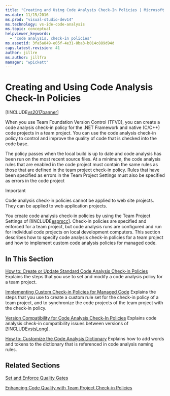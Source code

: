 ```yaml
---
title: "Creating and Using Code Analysis Check-In Policies | Microsoft Docs"
ms.date: 11/15/2016
ms.prod: "visual-studio-dev14"
ms.technology: vs-ide-code-analysis
ms.topic: conceptual
helpviewer_keywords:
  - "code analysis, check-in policies"
ms.assetid: 3fa5a849-e05f-4e31-8ba3-b014c889d94d
caps.latest.revision: 41
author: jillre
ms.author: jillfra
manager: "wpickett"
---
```

# Creating and Using Code Analysis Check-In Policies
[!INCLUDE[vs2017banner](../includes/vs2017banner.md)]

When you use Team Foundation Version Control (TFVC), you can create a code analysis check-in policy for the .NET Framework and native (C/C++) code projects in a team project. You can use the code analysis check-in policy to control and improve the quality of code that is checked into the code base.

 The policy passes when the local build is up to date and code analysis has been run on the most recent source files. At a minimum, the code analysis rules that are enabled in the code project must contain the same rules as those that are defined in the team project check-in policy. Rules that have been specified as errors in the Team Project Settings must also be specified as errors in the code project

> [!IMPORTANT]
> Code analysis check-in policies cannot be applied to web site projects. They can be applied to web application projects.

 You create code analysis check-in policies by using the Team Project Settings of [!INCLUDE[esprscc](../includes/esprscc-md.md)]. Check-in policies are specified and enforced for a team project, but code analysis runs are configured and run for individual code projects on local development computers. This section describes how to specify code analysis check-in policies for a team project and how to implement custom code analysis policies for managed code.

## In This Section
 [How to: Create or Update Standard Code Analysis Check-in Policies](../code-quality/how-to-create-or-update-standard-code-analysis-check-in-policies.md)
 Explains the steps that you use to set and modify a code analysis policy for a team project.

 [Implementing Custom Check-in Policies for Managed Code](../code-quality/implementing-custom-code-analysis-check-in-policies-for-managed-code.md)
 Explains the steps that you use to create a custom rule set for the check-in policy of a team project, and to synchronize the code projects of the team project with the check-in policy.

 [Version Compatibility for Code Analysis Check-In Policies](../code-quality/version-compatibility-for-code-analysis-check-in-policies.md)
 Explains code analysis check-in compatibility issues between versions of [!INCLUDE[vstsLong](../includes/vstslong-md.md)].

 [How to: Customize the Code Analysis Dictionary](../code-quality/how-to-customize-the-code-analysis-dictionary.md)
 Explains how to add words and tokens to the dictionary that is referenced in code analysis naming rules.

## Related Sections
 [Set and Enforce Quality Gates](https://msdn.microsoft.com/library/bdc5666e-6cf0-45b2-a0a1-133c3f61e852)

 [Enhancing Code Quality with Team Project Check-in Policies](../code-quality/enhancing-code-quality-with-team-project-check-in-policies.md)
